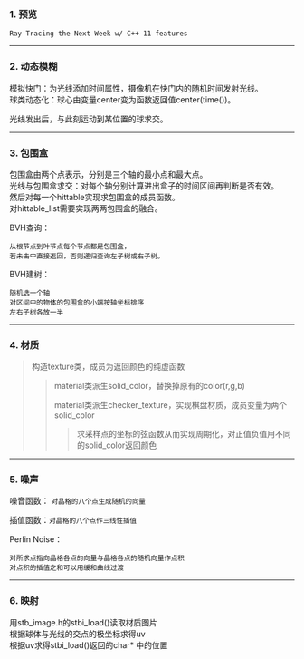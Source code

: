 ### 1. 预览

`Ray Tracing the Next Week w/ C++ 11 features`

---
### 2. 动态模糊


模拟快门：为光线添加时间属性，摄像机在快门内的随机时间发射光线。<br>
球类动态化：球心由变量center变为函数返回值center(time())。<br>

光线发出后，与此刻运动到某位置的球求交。


---
### 3. 包围盒


包围盒由两个点表示，分别是三个轴的最小点和最大点。<br>
光线与包围盒求交：对每个轴分别计算进出盒子的时间区间再判断是否有效。<br>
然后对每一个hittable实现求包围盒的成员函数。<br>
对hittable_list需要实现两两包围盒的融合。<br>

BVH查询：
```
从根节点到叶节点每个节点都是包围盒，
若未击中直接返回，否则递归查询左子树或右子树。
```

BVH建树：
```
随机选一个轴
对区间中的物体的包围盒的小端按轴坐标排序
左右子树各放一半
```

---
### 4. 材质

> 构造texture类，成员为返回颜色的纯虚函数
>> material类派生solid_color，替换掉原有的color(r,g,b)<br>
>>
>> material类派生checker_texture，实现棋盘材质，成员变量为两个solid_color
>>> 求采样点的坐标的弦函数从而实现周期化，对正值负值用不同的solid_color返回颜色


---
### 5. 噪声

噪音函数：
`对晶格的八个点生成随机的向量`

插值函数：`对晶格的八个点作三线性插值`

Perlin Noise：
```
对所求点指向晶格各点的向量与晶格各点的随机向量作点积
对点积的插值之和可以用缓和曲线过渡
```

---
### 6. 映射

用stb_image.h的stbi_load()读取材质图片<br>
根据球体与光线的交点的极坐标求得uv<br>
根据uv求得stbi_load()返回的char* 中的位置<br>







